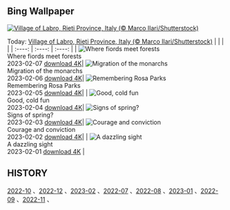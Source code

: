 ## Bing Wallpaper
[![Village of Labro, Rieti Province, Italy (© Marco Ilari/Shutterstock)](https://cn.bing.com/th?id=OHR.MedievalLabro_EN-US3411281136_UHD.jpg&w=1000)](https://cn.bing.com/th?id=OHR.MedievalLabro_EN-US3411281136_UHD.jpg&pid=hp&w=3840&h=2160&rs=1&c=4)

Today: [Village of Labro, Rieti Province, Italy (© Marco Ilari/Shutterstock)](https://cn.bing.com/th?id=OHR.MedievalLabro_EN-US3411281136_UHD.jpg&pid=hp&w=3840&h=2160&rs=1&c=4)
  |      |      |      |
| :----: | :----: | :----: |
| ![Where fiords meet forests](https://cn.bing.com/th?id=OHR.WaitangiFjordlandNP_EN-US6375624505_UHD.jpg&pid=hp&w=384&h=216&rs=1&c=4) <br/> Where fiords meet forests <br/> 2023-02-07  [download 4K](https://cn.bing.com/th?id=OHR.WaitangiFjordlandNP_EN-US6375624505_UHD.jpg&pid=hp&w=3840&h=2160&rs=1&c=4)| ![Migration of the monarchs](https://cn.bing.com/th?id=OHR.MonarchPismo_EN-US3162751009_UHD.jpg&pid=hp&w=384&h=216&rs=1&c=4) <br/> Migration of the monarchs <br/> 2023-02-06  [download 4K](https://cn.bing.com/th?id=OHR.MonarchPismo_EN-US3162751009_UHD.jpg&pid=hp&w=3840&h=2160&rs=1&c=4)| ![Remembering Rosa Parks](https://cn.bing.com/th?id=OHR.RosaParksBus_EN-US3109740887_UHD.jpg&pid=hp&w=384&h=216&rs=1&c=4) <br/> Remembering Rosa Parks <br/> 2023-02-05  [download 4K](https://cn.bing.com/th?id=OHR.RosaParksBus_EN-US3109740887_UHD.jpg&pid=hp&w=3840&h=2160&rs=1&c=4)|
| ![Good, cold fun](https://cn.bing.com/th?id=OHR.QuebecFrontenac_EN-US3034032069_UHD.jpg&pid=hp&w=384&h=216&rs=1&c=4) <br/> Good, cold fun <br/> 2023-02-04  [download 4K](https://cn.bing.com/th?id=OHR.QuebecFrontenac_EN-US3034032069_UHD.jpg&pid=hp&w=3840&h=2160&rs=1&c=4)| ![Signs of spring?](https://cn.bing.com/th?id=OHR.GroundhogThree_EN-US2975789647_UHD.jpg&pid=hp&w=384&h=216&rs=1&c=4) <br/> Signs of spring? <br/> 2023-02-03  [download 4K](https://cn.bing.com/th?id=OHR.GroundhogThree_EN-US2975789647_UHD.jpg&pid=hp&w=3840&h=2160&rs=1&c=4)| ![Courage and conviction](https://cn.bing.com/th?id=OHR.LittleRockNine_EN-US4940477720_UHD.jpg&pid=hp&w=384&h=216&rs=1&c=4) <br/> Courage and conviction <br/> 2023-02-02  [download 4K](https://cn.bing.com/th?id=OHR.LittleRockNine_EN-US4940477720_UHD.jpg&pid=hp&w=3840&h=2160&rs=1&c=4)|
| ![A dazzling sight](https://cn.bing.com/th?id=OHR.ZebraTrio_EN-US4742257683_UHD.jpg&pid=hp&w=384&h=216&rs=1&c=4) <br/> A dazzling sight <br/> 2023-02-01  [download 4K](https://cn.bing.com/th?id=OHR.ZebraTrio_EN-US4742257683_UHD.jpg&pid=hp&w=3840&h=2160&rs=1&c=4) |
  
  ## HISTORY
  [2022-10](https://github.com/Underglaze-Blue/bingwallpaper/tree/main/archive/2022-10/) 、[2022-12](https://github.com/Underglaze-Blue/bingwallpaper/tree/main/archive/2022-12/) 、[2023-02](https://github.com/Underglaze-Blue/bingwallpaper/tree/main/archive/2023-02/) 、[2022-07](https://github.com/Underglaze-Blue/bingwallpaper/tree/main/archive/2022-07/) 、[2022-08](https://github.com/Underglaze-Blue/bingwallpaper/tree/main/archive/2022-08/) 、[2023-01](https://github.com/Underglaze-Blue/bingwallpaper/tree/main/archive/2023-01/) 、[2022-09](https://github.com/Underglaze-Blue/bingwallpaper/tree/main/archive/2022-09/) 、[2022-11](https://github.com/Underglaze-Blue/bingwallpaper/tree/main/archive/2022-11/) 、